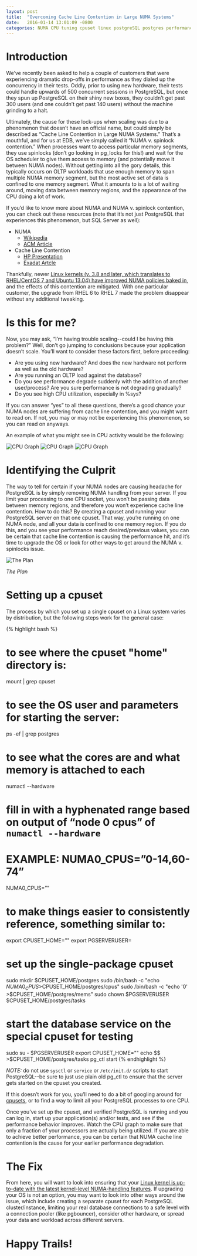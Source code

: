 ```yaml
---
layout: post
title:  "Overcoming Cache Line Contention in Large NUMA Systems"
date:   2016-01-14 13:01:09 -0800
categories: NUMA CPU tuning cpuset linux postgreSQL postgres performance scaling
---
```

# Introduction

We’ve recently been asked to help a couple of customers that were experiencing dramatic drop-offs in performance as they dialed up the concurrency in their tests.  Oddly, prior to using new hardware, their tests could handle upwards of 500 concurrent sessions in PostgreSQL, but once they spun up PostgreSQL on their shiny new boxes, they couldn’t get past 300 users (and one couldn’t get past 140 users) without the machine grinding to a halt.

Ultimately, the cause for these lock-ups when scaling was due to a phenomenon that doesn’t have an official name, but could simply be described as “Cache Line Contention in Large NUMA Systems.”  That’s a mouthful, and for us at EDB, we’ve simply called it “NUMA v. spinlock contention.”  When processes want to access particular memory segments, they use spinlocks (don’t go looking in pg_locks for this!) and wait for the OS scheduler to give them access to memory (and potentially move it between NUMA nodes).  Without getting into all the gory details, this typically occurs on OLTP workloads that use enough memory to span multiple NUMA memory segment, but the most active set of data is confined to one memory segment.  What it amounts to is a lot of waiting around, moving data between memory regions, and the appearance of the CPU doing a lot of work.

If you’d like to know more about NUMA and NUMA v. spinlock contention, you can check out these resources (note that it’s not just PostgreSQL that experiences this phenomenon, but SQL Server as well):

- NUMA
  - [Wikipedia](https://en.wikipedia.org/wiki/Non-uniform_memory_access)
  - [ACM Article](http://queue.acm.org/detail.cfm?id=2513149)
- Cache Line Contention
  - [HP Presentation](https://events.linuxfoundation.org/sites/events/files/slides/linuxcon-2014-locking-final.pdf)
  - [Exadat Artcle](http://exadat.co.uk/2015/03/21/diagnosing-spinlock-problems-by-doing-the-math/)

Thankfully, newer [Linux kernels (v. 3.8 and later, which translates to RHEL/CentOS 7 and Ubuntu 13.04) have improved NUMA policies baked in](https://en.wikipedia.org/wiki/Non-uniform_memory_access#Software_support), and the effects of this contention are mitigated.  With one particular customer, the upgrade from RHEL 6 to RHEL 7 made the problem disappear without any additional tweaking.

# Is this for me?
Now, you may ask, “I’m having trouble scaling--could I be having this problem?”  Well, don’t go jumping to conclusions because your application doesn’t scale.  You’ll want to consider these factors first, before proceeding:

- Are you using new hardware?  And does the new hardware not perform as well as the old hardware?
- Are you running an OLTP load against the database?
- Do you see performance degrade suddenly with the addition of another user/process?  Are you sure performance is not degrading gradually?
- Do you see high CPU utilization, especially in %sys?

If you can answer “yes” to all these questions, there’s a good chance your NUMA nodes are suffering from cache line contention, and you might want to read on.  If not, you may or may not be experiencing this phenomenon, so you can read on anyways.

An example of what you might see in CPU activity would be the following:

![CPU Graph](https://s3.amazonaws.com/f.cl.ly/items/2s471A443K3g2X2g3c1H/kronos.png?v=63ec9505)
![CPU Graph](https://s3.amazonaws.com/f.cl.ly/items/0y180s191m0j3L353G3b/kronos2.png?v=a273a6c1)
![CPU Graph](https://s3.amazonaws.com/f.cl.ly/items/3z2B3I0n3E2D0K3a340H/kronos3.png?v=f371aa8c)

# Identifying the Culprit
The way to tell for certain if your NUMA nodes are causing headache for PostgreSQL is by simply removing NUMA handling from your server.  If you limit your processing to one CPU socket, you won’t be passing data between memory regions, and therefore you won’t experience cache line contention.  How to do this?  By creating a cpuset and running your PostgreSQL server on that one cpuset.  That way, you’re running on one NUMA node, and all your data is confined to one memory region.  If you do this, and you see your performance reach desired/previous values, you can be certain that cache line contention is causing the performance hit, and it’s time to upgrade the OS or look for other ways to get around the NUMA v. spinlocks issue.

![The Plan](https://s3.amazonaws.com/f.cl.ly/items/1m0C0O301G1y2n2u0h2N/skitch.png?v=5e5a6d8a)

_The Plan_

# Setting up a cpuset
The process by which you set up a single cpuset on a Linux system varies by distribution, but the following steps work for the general case:

{% highlight bash %}
# to see where the cpuset "home" directory is:
mount | grep cpuset

# to see the OS user and parameters for starting the server:
ps -ef | grep postgres

# to see what the cores are and what memory is attached to each
numactl --hardware

# fill in with a hyphenated range based on output of “node 0 cpus” of `numactl --hardware`
# EXAMPLE: NUMA0_CPUS=”0-14,60-74”
NUMA0_CPUS=””

# to make things easier to consistently reference, something similar to:
export CPUSET_HOME="<path where cpusets are mounted>"
export PGSERVERUSER=<whatever OS user runs the service>

# set up the single-package cpuset
sudo mkdir $CPUSET_HOME/postgres
sudo /bin/bash -c "echo $NUMA0_CPUS >$CPUSET_HOME/postgres/cpus"
sudo /bin/bash -c "echo '0' >$CPUSET_HOME/postgres/mems"
sudo chown $PGSERVERUSER $CPUSET_HOME/postgres/tasks

# start the database service on the special cpuset for testing
sudo su - $PGSERVERUSER
export CPUSET_HOME="<path where cpusets are mounted>"
echo $$ >$CPUSET_HOME/postgres/tasks
pg_ctl start <usual start parameters>
{% endhighlight %}

*NOTE:* do not use `sysctl` or `service` or `/etc/init.d/` scripts to start PostgreSQL--be sure to just use plain old pg_ctl to ensure that the server gets started on the cpuset you created.

If this doesn’t work for you, you’ll need to do a bit of googling around for [cpusets](https://www.kernel.org/doc/Documentation/cgroups/cpusets.txt), or to find a way to limit all your PostgreSQL processes to one CPU.

Once you’ve set up the cpuset, and verified PostgreSQL is running and you can log in, start up your application(s) and/or tests, and see if the performance behavior improves.  Watch the CPU graph to make sure that only a fraction of your processors are actually being utilized.  If you are able to achieve better performance, you can be certain that NUMA cache line contention is the cause for your earlier performance degradation.

# The Fix
From here, you will want to look into ensuring that your [Linux kernel is up-to-date with the latest kernel-level NUMA-handling features](https://en.wikipedia.org/wiki/Non-uniform_memory_access#Software_support).  If upgrading your OS is not an option, you may want to look into other ways around the issue, which include creating a separate cpuset for each PostgreSQL cluster/instance, limiting your real database connections to a safe level with a connection pooler (like pgbouncer), consider other hardware, or spread your data and workload across different servers.

# Happy Trails!
